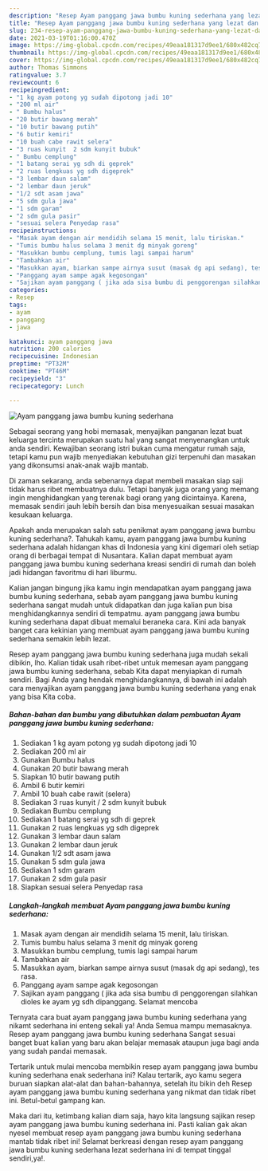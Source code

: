 ```yaml
---
description: "Resep Ayam panggang jawa bumbu kuning sederhana yang lezat dan Mudah Dibuat"
title: "Resep Ayam panggang jawa bumbu kuning sederhana yang lezat dan Mudah Dibuat"
slug: 234-resep-ayam-panggang-jawa-bumbu-kuning-sederhana-yang-lezat-dan-mudah-dibuat
date: 2021-03-19T01:16:00.470Z
image: https://img-global.cpcdn.com/recipes/49eaa181317d9ee1/680x482cq70/ayam-panggang-jawa-bumbu-kuning-sederhana-foto-resep-utama.jpg
thumbnail: https://img-global.cpcdn.com/recipes/49eaa181317d9ee1/680x482cq70/ayam-panggang-jawa-bumbu-kuning-sederhana-foto-resep-utama.jpg
cover: https://img-global.cpcdn.com/recipes/49eaa181317d9ee1/680x482cq70/ayam-panggang-jawa-bumbu-kuning-sederhana-foto-resep-utama.jpg
author: Thomas Simmons
ratingvalue: 3.7
reviewcount: 6
recipeingredient:
- "1 kg ayam potong yg sudah dipotong jadi 10"
- "200 ml air"
- " Bumbu halus"
- "20 butir bawang merah"
- "10 butir bawang putih"
- "6 butir kemiri"
- "10 buah cabe rawit selera"
- "3 ruas kunyit  2 sdm kunyit bubuk"
- " Bumbu cemplung"
- "1 batang serai yg sdh di geprek"
- "2 ruas lengkuas yg sdh digeprek"
- "3 lembar daun salam"
- "2 lembar daun jeruk"
- "1/2 sdt asam jawa"
- "5 sdm gula jawa"
- "1 sdm garam"
- "2 sdm gula pasir"
- "sesuai selera Penyedap rasa"
recipeinstructions:
- "Masak ayam dengan air mendidih selama 15 menit, lalu tiriskan."
- "Tumis bumbu halus selama 3 menit dg minyak goreng"
- "Masukkan bumbu cemplung, tumis lagi sampai harum"
- "Tambahkan air"
- "Masukkan ayam, biarkan sampe airnya susut (masak dg api sedang), tes rasa."
- "Panggang ayam sampe agak kegosongan"
- "Sajikan ayam panggang ( jika ada sisa bumbu di penggorengan silahkan dioles ke ayam yg sdh dipanggang. Selamat mencoba"
categories:
- Resep
tags:
- ayam
- panggang
- jawa

katakunci: ayam panggang jawa 
nutrition: 200 calories
recipecuisine: Indonesian
preptime: "PT32M"
cooktime: "PT46M"
recipeyield: "3"
recipecategory: Lunch

---
```



![Ayam panggang jawa bumbu kuning sederhana](https://img-global.cpcdn.com/recipes/49eaa181317d9ee1/680x482cq70/ayam-panggang-jawa-bumbu-kuning-sederhana-foto-resep-utama.jpg)

Sebagai seorang yang hobi memasak, menyajikan panganan lezat buat keluarga tercinta merupakan suatu hal yang sangat menyenangkan untuk anda sendiri. Kewajiban seorang istri bukan cuma mengatur rumah saja, tetapi kamu pun wajib menyediakan kebutuhan gizi terpenuhi dan masakan yang dikonsumsi anak-anak wajib mantab.

Di zaman  sekarang, anda sebenarnya dapat membeli masakan siap saji tidak harus ribet membuatnya dulu. Tetapi banyak juga orang yang memang ingin menghidangkan yang terenak bagi orang yang dicintainya. Karena, memasak sendiri jauh lebih bersih dan bisa menyesuaikan sesuai masakan kesukaan keluarga. 



Apakah anda merupakan salah satu penikmat ayam panggang jawa bumbu kuning sederhana?. Tahukah kamu, ayam panggang jawa bumbu kuning sederhana adalah hidangan khas di Indonesia yang kini digemari oleh setiap orang di berbagai tempat di Nusantara. Kalian dapat membuat ayam panggang jawa bumbu kuning sederhana kreasi sendiri di rumah dan boleh jadi hidangan favoritmu di hari liburmu.

Kalian jangan bingung jika kamu ingin mendapatkan ayam panggang jawa bumbu kuning sederhana, sebab ayam panggang jawa bumbu kuning sederhana sangat mudah untuk didapatkan dan juga kalian pun bisa menghidangkannya sendiri di tempatmu. ayam panggang jawa bumbu kuning sederhana dapat dibuat memalui beraneka cara. Kini ada banyak banget cara kekinian yang membuat ayam panggang jawa bumbu kuning sederhana semakin lebih lezat.

Resep ayam panggang jawa bumbu kuning sederhana juga mudah sekali dibikin, lho. Kalian tidak usah ribet-ribet untuk memesan ayam panggang jawa bumbu kuning sederhana, sebab Kita dapat menyiapkan di rumah sendiri. Bagi Anda yang hendak menghidangkannya, di bawah ini adalah cara menyajikan ayam panggang jawa bumbu kuning sederhana yang enak yang bisa Kita coba.

<!--inarticleads1-->

##### Bahan-bahan dan bumbu yang dibutuhkan dalam pembuatan Ayam panggang jawa bumbu kuning sederhana:

1. Sediakan 1 kg ayam potong yg sudah dipotong jadi 10
1. Sediakan 200 ml air
1. Gunakan  Bumbu halus
1. Gunakan 20 butir bawang merah
1. Siapkan 10 butir bawang putih
1. Ambil 6 butir kemiri
1. Ambil 10 buah cabe rawit (selera)
1. Sediakan 3 ruas kunyit / 2 sdm kunyit bubuk
1. Sediakan  Bumbu cemplung
1. Sediakan 1 batang serai yg sdh di geprek
1. Gunakan 2 ruas lengkuas yg sdh digeprek
1. Gunakan 3 lembar daun salam
1. Gunakan 2 lembar daun jeruk
1. Gunakan 1/2 sdt asam jawa
1. Gunakan 5 sdm gula jawa
1. Sediakan 1 sdm garam
1. Gunakan 2 sdm gula pasir
1. Siapkan sesuai selera Penyedap rasa




<!--inarticleads2-->

##### Langkah-langkah membuat Ayam panggang jawa bumbu kuning sederhana:

1. Masak ayam dengan air mendidih selama 15 menit, lalu tiriskan.
1. Tumis bumbu halus selama 3 menit dg minyak goreng
1. Masukkan bumbu cemplung, tumis lagi sampai harum
1. Tambahkan air
1. Masukkan ayam, biarkan sampe airnya susut (masak dg api sedang), tes rasa.
1. Panggang ayam sampe agak kegosongan
1. Sajikan ayam panggang ( jika ada sisa bumbu di penggorengan silahkan dioles ke ayam yg sdh dipanggang. Selamat mencoba




Ternyata cara buat ayam panggang jawa bumbu kuning sederhana yang nikamt sederhana ini enteng sekali ya! Anda Semua mampu memasaknya. Resep ayam panggang jawa bumbu kuning sederhana Sangat sesuai banget buat kalian yang baru akan belajar memasak ataupun juga bagi anda yang sudah pandai memasak.

Tertarik untuk mulai mencoba membikin resep ayam panggang jawa bumbu kuning sederhana enak sederhana ini? Kalau tertarik, ayo kamu segera buruan siapkan alat-alat dan bahan-bahannya, setelah itu bikin deh Resep ayam panggang jawa bumbu kuning sederhana yang nikmat dan tidak ribet ini. Betul-betul gampang kan. 

Maka dari itu, ketimbang kalian diam saja, hayo kita langsung sajikan resep ayam panggang jawa bumbu kuning sederhana ini. Pasti kalian gak akan nyesel membuat resep ayam panggang jawa bumbu kuning sederhana mantab tidak ribet ini! Selamat berkreasi dengan resep ayam panggang jawa bumbu kuning sederhana lezat sederhana ini di tempat tinggal sendiri,ya!.

